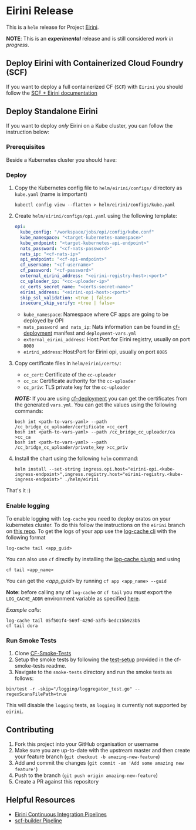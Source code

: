 # Eirini Release

This is a `helm` release for Project [Eirini](https://code.cloudfoundry.org/eirini).

**NOTE**: This is an **_experimental_** release and is still considered _work in progress_.

## Deploy Eirini with Containerized Cloud Foundry (SCF)

If you want to deploy a full containerized CF (`SCF`) with `Eirini` you should follow the [SCF + Eirini documentation](./scf/README.md)

## Deploy Standalone Eirini

If you want to deploy _only_ Eirini on a Kube cluster, you can follow the instruction below:

### Prerequisites

Beside a Kubernetes cluster you should have:

### Deploy

1. Copy the Kubernetes config file to `helm/eirini/configs/` directory as `kube.yaml` (name is important)

    ```console
    kubectl config view --flatten > helm/eirini/configs/kube.yaml
    ```

1. Create `helm/eirini/configs/opi.yaml` using the following template:

    ```yaml
    opi:
      kube_config: "/workspace/jobs/opi/config/kube.conf"
      kube_namespace: "<target-kubernetes-namespace>"
      kube_endpoint: "<target-kubernetes-api-endpoint>"
      nats_password: "<cf-nats-password>"
      nats_ip: "<cf-nats-ip>"
      api_endpoint: "<cf-api-endpoint>"
      cf_username: "<cf-username>"
      cf_password: "<cf-password>"
      external_eirini_address: "<eirini-registry-host>:<port>"
      cc_uploader_ip: "<cc-uploader-ip>"
      cc_certs_secret_name: "<certs-secret-name>"
      eirini_address: "<eirini-opi-host>:<port>"
      skip_ssl_validation: <true | false>
      insecure_skip_verify: <true | false>
    ```

    - `kube_namespace`: Namespace where CF apps are going to be deployed by OPI
    - `nats_password and nats_ip`: Nats information can be found in [cf-deployment](https://github.com/cloudfoundry/cf-deployment) manifest and `deployment-vars.yml`
    - `external_eirini_address`: Host:Port for Eirini registry, usually on port `8080`
    - `eirini_address`: Host:Port for Eirini opi, usually on port `8085`
1. Copy certificate files in `helm/eirini/certs/`:
    - `cc_cert`: Certificate of the `cc-uploader`
    - `cc_ca`: Certificate authority for the `cc-uploader`
    - `cc_priv`: TLS private key for the `cc-uploader`

    _**NOTE:**_ If you are using [cf-deployment](https://github.com/cloudfoundry/cf-deployment) you can get the certificates from the generated `vars.yml`. You can get the values using the following commands:

    ```console
    bosh int <path-to-vars-yaml> --path /cc_bridge_cc_uploader/certificate >cc_cert
    bosh int <path-to-vars-yaml> --path /cc_bridge_cc_uploader/ca >cc_ca
    bosh int <path-to-vars-yaml> --path /cc_bridge_cc_uploader/private_key >cc_priv
    ```

1. Install the chart using the following `helm` command:

    ```console
    helm install --set-string ingress.opi.host="eirini-opi.<kube-ingress-endpoint>",ingress.registry.host="eirini-registry.<kube-ingress-endpoint>" ./helm/eirini
    ```

That's it :)

### Enable logging

To enable logging with `log-cache` you need to deploy oratos on your kubernetes cluster. To do this follow the instructions on the `eirini` branch on [this repo](https://github.com/gdankov/oratos-deployment/tree/eirini). To get the logs of your app use the [log-cache cli](https://github.com/cloudfoundry/log-cache-cli#stand-alone-cli) with the following format

```console
log-cache tail <app_guid>
```

You can also use `cf` directly by installing the [log-cache plugin](https://github.com/cloudfoundry/log-cache-cli#installing-plugin) and using

```console
cf tail <app_name>
```

You can get the _<app_guid>_ by running `cf app <app_name> --guid`

**Note**: before calling any of `log-cache` or `cf tail` you *must* export the `LOG_CACHE_ADDR` environment variable as specified [here](https://github.com/gdankov/oratos-deployment/tree/eirini#accessing-logs-via-logcache).

_Example calls_:

```console
log-cache tail 05f501f4-569f-429d-a3f5-bedc15b923b5
cf tail dora
```

### Run Smoke Tests

1. Clone [CF-Smoke-Tests](https://github.com/cloudfoundry/cf-smoke-tests)
1. Setup the smoke tests by following the [test-setup](https://github.com/cloudfoundry/cf-smoke-tests#test-setup) provided in the cf-smoke-tests readme.
1. Navigate to the `smoke-tests` directory and run the smoke tests as follows:

  ```console
  bin/test -r -skip="/logging/loggregator_test.go" --regexScansFilePath=true
  ```

  This will disable the `logging` tests, as `logging` is currently not supported by `eirini`.

## Contributing

1. Fork this project into your GitHub organisation or username
1. Make sure you are up-to-date with the upstream master and then create your feature branch (`git checkout -b amazing-new-feature`)
1. Add and commit the changes (`git commit -am 'Add some amazing new feature'`)
1. Push to the branch (`git push origin amazing-new-feature`)
1. Create a PR against this repository

## Helpful Resources
* [Eirini Continuous Integration Pipelines](https://flintstone.ci.cf-app.com/teams/eirini/pipelines/ci)
* [scf-builder Pipeline](https://flintstone.ci.cf-app.com/teams/eirini/pipelines/scf-builder)
